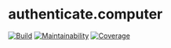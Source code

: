 # authenticate.computer

[![Build](https://img.shields.io/github/workflow/status/jgarber623/authenticate.computer/CI?logo=github&style=for-the-badge)](https://github.com/jgarber623/authenticate.computer/actions/workflows/ci.yml)
[![Maintainability](https://img.shields.io/codeclimate/maintainability/jgarber623/authenticate.computer.svg?logo=code-climate&style=for-the-badge)](https://codeclimate.com/github/jgarber623/authenticate.computer)
[![Coverage](https://img.shields.io/codeclimate/c/jgarber623/authenticate.computer.svg?logo=code-climate&style=for-the-badge)](https://codeclimate.com/github/jgarber623/authenticate.computer/code)

